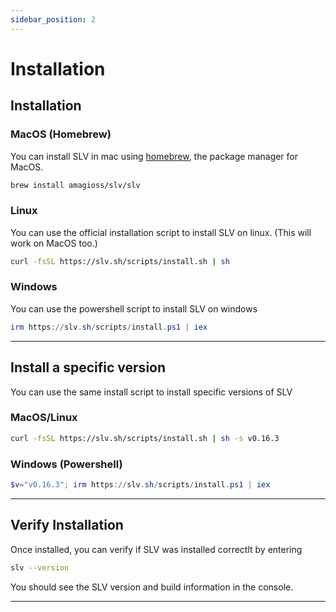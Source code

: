 ```yaml
---
sidebar_position: 2
---
```

# Installation

## Installation

### MacOS (Homebrew)
You can install SLV in mac using [homebrew](https://brew.sh/), the package manager for MacOS.
```bash
brew install amagioss/slv/slv
```

### Linux
You can use the official installation script to install SLV on linux. (This will work on MacOS too.)
```bash
curl -fsSL https://slv.sh/scripts/install.sh | sh
```

### Windows
You can use the powershell script to install SLV on windows
```powershell
irm https://slv.sh/scripts/install.ps1 | iex
```

---

## Install a specific version
You can use the same install script to install specific versions of SLV 
### MacOS/Linux
```bash
curl -fsSL https://slv.sh/scripts/install.sh | sh -s v0.16.3
```
### Windows (Powershell)
```powershell
$v="v0.16.3"; irm https://slv.sh/scripts/install.ps1 | iex
```

---

## Verify Installation
Once installed, you can verify if SLV was installed correctlt by entering 
```bash
slv --version
```
You should see the SLV version and build information in the console.

---
